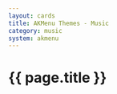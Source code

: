 ```yaml
---
layout: cards
title: AKMenu Themes - Music
category: music
system: akmenu
---
```


# {{ page.title }}